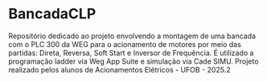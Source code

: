# BancadaCLP
Repositório dedicado ao projeto envolvendo a montagem de uma bancada com o PLC 300 da WEG para o acionamento de motores por meio das partidas: Direta, Reversa, Soft Start e Inversor de Frequência. É utilizado a programação ladder via Weg App Suite e simulação via Cade SIMU. Projeto realizado pelos alunos de Acionamentos Elétricos - UFOB - 2025.2
